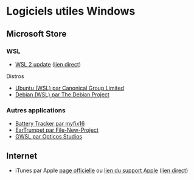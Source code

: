# Logiciels utiles Windows 

## Microsoft Store 

### WSL
- [WSL 2 update](https://docs.microsoft.com/fr-fr/windows/wsl/install-manual) ([lien direct](https://wslstorestorage.blob.core.windows.net/wslblob/wsl_update_x64.msi))

Distros
- [Ubuntu (WSL) par Canonical Group Limited](https://www.microsoft.com/store/productId/9PDXGNCFSCZV)
- [Debian (WSL) par The Debian Project](https://www.microsoft.com/store/productId/9MSVKQC78PK6)

### Autres applications
- [Battery Tracker par myfix16](https://www.microsoft.com/store/productId/9P1FBSLRNM43)
- [EarTrumpet par File-New-Project](https://www.microsoft.com/store/productId/9NBLGGH516XP)
- [GWSL par Opticos Studios](https://www.microsoft.com/store/productId/9NL6KD1H33V3)

## Internet 
- iTunes par Apple 
    [page officielle](https://www.apple.com/fr/itunes/) 
    ou 
    [lien du support Apple](https://support.apple.com/fr-fr/HT210384) 
    ([lien direct](https://secure-appldnld.apple.com/itunes12/001-97787-20210421-F0E5A3C2-A2C9-11EB-A40B-A128318AD179/iTunes64Setup.exe))